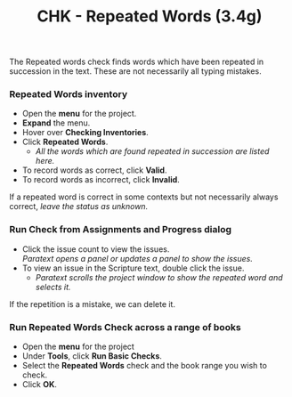 ﻿---
title: CHK - Repeated Words (3.4g)
---
The Repeated words check finds words which have been repeated in succession in the text. These are not necessarily all typing mistakes.

### Repeated Words inventory

-  Open the **menu** for the project.
-  **Expand** the menu.
-  Hover over **Checking Inventories**.
-  Click **Repeated Words**.  
    -  *All the words which are found repeated in succession are listed here.*
-  To record words as correct, click **Valid**.
-  To record words as incorrect, click **Invalid**.

If a repeated word is correct in some contexts but not necessarily always correct, *leave the status as unknown.*

### Run Check from Assignments and Progress dialog 
-  Click the issue count to view the issues.  
   *Paratext opens a panel or updates a panel to show the issues.*
-  To view an issue in the Scripture text, double click the issue.  
    -  *Paratext scrolls the project window to show the repeated word and selects it.*

If the repetition is a mistake, we can delete it.

### Run Repeated Words Check across a range of books

-  Open the **menu** for the project
-  Under **Tools**, click **Run Basic Checks**.
-  Select the **Repeated Words** check and the book range you wish to check.
-  Click **OK**.

